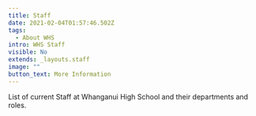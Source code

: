 ```yaml
---
title: Staff
date: 2021-02-04T01:57:46.502Z
tags:
  - About WHS
intro: WHS Staff
visible: No
extends: _layouts.staff
image: ""
button_text: More Information
---
```


List of current Staff at Whanganui High School and their departments and roles.